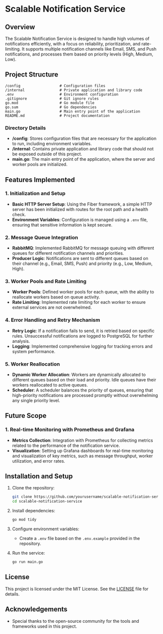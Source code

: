 # Scalable Notification Service

## Overview

The Scalable Notification Service is designed to handle high volumes of notifications efficiently, with a focus on reliability, prioritization, and rate-limiting. It supports multiple notification channels like Email, SMS, and Push notifications, and processes them based on priority levels (High, Medium, Low).

## Project Structure

```
/config                  # Configuration files
/internal                # Private application and library code
.env                     # Environment configuration
.gitignore               # Git ignore rules
go.mod                   # Go module file
go.sum                   # Go dependencies
main.go                  # Main entry point of the application
README.md                # Project documentation
```

### Directory Details

- **/config**: Stores configuration files that are necessary for the application to run, including environment variables.
- **/internal**: Contains private application and library code that should not be exposed outside of this project.
- **main.go**: The main entry point of the application, where the server and worker pools are initialized.

## Features Implemented

### 1. Initialization and Setup
- **Basic HTTP Server Setup**: Using the Fiber framework, a simple HTTP server has been initialized with routes for the root path and a health check.
- **Environment Variables**: Configuration is managed using a `.env` file, ensuring that sensitive information is kept secure.

### 2. Message Queue Integration
- **RabbitMQ**: Implemented RabbitMQ for message queuing with different queues for different notification channels and priorities.
- **Producer Logic**: Notifications are sent to different queues based on their channel (e.g., Email, SMS, Push) and priority (e.g., Low, Medium, High).

### 3. Worker Pools and Rate Limiting
- **Worker Pools**: Defined worker pools for each queue, with the ability to reallocate workers based on queue activity.
- **Rate Limiting**: Implemented rate limiting for each worker to ensure external services are not overwhelmed.

### 4. Error Handling and Retry Mechanism
- **Retry Logic**: If a notification fails to send, it is retried based on specific rules. Unsuccessful notifications are logged to PostgreSQL for further analysis.
- **Logging**: Implemented comprehensive logging for tracking errors and system performance.

### 5. Worker Reallocation
- **Dynamic Worker Allocation**: Workers are dynamically allocated to different queues based on their load and priority. Idle queues have their workers reallocated to active queues.
- **Scheduler**: A scheduler balances the priority of queues, ensuring that high-priority notifications are processed promptly without overwhelming any single priority level.

## Future Scope

### 1. Real-time Monitoring with Prometheus and Grafana
- **Metrics Collection**: Integration with Prometheus for collecting metrics related to the performance of the notification service.
- **Visualization**: Setting up Grafana dashboards for real-time monitoring and visualization of key metrics, such as message throughput, worker utilization, and error rates.

## Installation and Setup

1. Clone the repository:
   ```bash
   git clone https://github.com/yourusername/scalable-notification-service.git
   cd scalable-notification-service
   ```

2. Install dependencies:
   ```bash
   go mod tidy
   ```

3. Configure environment variables:
   - Create a `.env` file based on the `.env.example` provided in the repository.

4. Run the service:
   ```bash
   go run main.go
   ```

## License

This project is licensed under the MIT License. See the [LICENSE](LICENSE) file for details.

## Acknowledgements

- Special thanks to the open-source community for the tools and frameworks used in this project.
